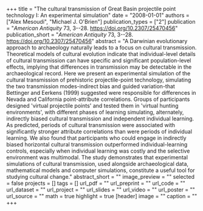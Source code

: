 +++
title = "The cultural transmission of Great Basin projectile point technology I: An experimental simulation"
date = "2008-01-01"
authors = ["Alex Mesoudi", "Michael J. O'Brien"]
publication_types = ["2"]
publication = "_American Antiquity_ 73, 3--28. https://doi.org/10.2307/25470456"
publication_short = "_American Antiquity_ 73, 3--28. https://doi.org/10.2307/25470456"
abstract = "A Darwinian evolutionary approach to archaeology naturally leads to a focus on cultural transmission. Theoretical models of cultural evolution indicate that individual-level details of cultural transmission can have specific and significant population-level effects, implying that differences in transmission may be detectable in the archaeological record. Here we present an experimental simulation of the cultural transmission of prehistoric projectile-point technology, simulating the two transmission modes-indirect bias and guided variation-that Bettinger and Eerkens (1999) suggested were responsible for differences in Nevada and California point-attribute correlations. Groups of participants designed 'virtual projectile points' and tested them in 'virtual hunting environments', with different phases of learning simulating, alternately, indirectly biased cultural transmission and independent individual learning. As predicted, periods of cultural transmission were associated with significantly stronger attribute correlations than were periods of individual learning. We also found that participants who could engage in indirectly biased horizontal cultural transmission outperformed individual-learning controls, especially when individual learning was costly and the selective environment was multimodal. The study demonstrates that experimental simulations of cultural transmission, used alongside archaeological data, mathematical models and computer simulations, constitute a useful tool for studying cultural change."
abstract_short = ""
image_preview = ""
selected = false
projects = []
tags = []
url_pdf = ""
url_preprint = ""
url_code = ""
url_dataset = ""
url_project = ""
url_slides = ""
url_video = ""
url_poster = ""
url_source = ""
math = true
highlight = true
[header]
image = ""
caption = ""
+++
